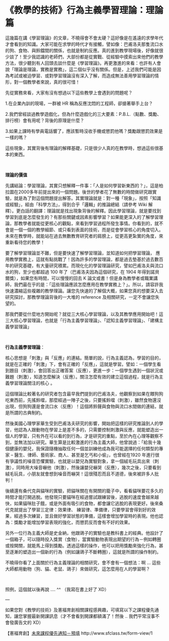 # 《教學的技術》行為主義學習理論：理論篇 

<p>這幾篇在講《學習理論》的文章，不曉得會不會太硬？這好像是在遙遠的求學年代才會看到的知識。大家可能在求學的時代才有接觸，譬如像：巴甫洛夫那隻流口水的狗、食物、與鈴鐺間的關係，也就是制約反應。真的進到教學現場後，好像就很少談了！至少我認識的老師們，大部份都是從實戰、從經驗中摸索出來他們的教學方法，很少聽到有人回頭去談什麼是《學習理論》。再更激進的來看：也許有人會說「理論是理論，實務是實務」，這二個似乎沒有關係。但是，上述我們可能是因為考試或被迫學習、或對學習理論沒有深入了解，而造成無法善用學習理論的情形，對一個教學者來說，真的很可惜！</p>
<p>先從實務來看，大家有沒有想過以下這些教學上會遇到的問題呢？</p>
<p>1.在企業內訓的現場，一群被 HR 稱為反應沈悶的工程師，卻搶著舉手上台？</p>
<p>2.我們曾經談過教學遊戲化，但為什麼遊戲化的三大要素：P.B.L.（點數、獎勵、排行榜）會有用呢？背後的原理是什麼？</p>
<p>3.如果上課時有學員電話響了，應該暫時沒收手機或懲罰他嗎？獎勵跟懲罰效果是一樣的嗎？</p>
<p>這些現象，其實背後有理論的解釋基礎，只是很少人真的在教學時，想過這些很基本的東西。</p>
<p> </p>
<p><strong>理論的價值</strong></p>
<p>先講結論：學習理論，其實只想解釋一件事：「人是如何學習新東西的？」，這是柏拉圖在2000多年前提出來的一個問題。後世的學者花了無數的時間做研究跟實驗，就是為了對這個問題提出解答。其實理論就是：對一種「現象」，按照「知識或經驗」，經由「科學方法」，得到合乎「邏輯」的推論總結（請參考 Wiki 解釋）。更白話的翻譯：理論就是找出現象背後的解釋。因此學習理論，就是要找到學習到底是怎麼發生的？有那些關鍵或因素影響學習？如果能更深入的了解學習理論，那教學者就能從更核心的觀點，來看到學習過程所發生事情。你看到的，就不會是一個一個的教學細節、或只看到表面的技術，而是從會學習核心的角度切入。未來在教學時，就能站在過去無數教育研究者的肩膀上，從更高更紮實的角度，來重新看待您的教學！</p>
<p>要了解學習理論並不難，但是要快速了解學習理論，並知道如何把學習理論， 應用教學實務上，這就有點挑戰了！因為許多的學習理論，都是過去墊基於過去數百年的研究基礎，有大量研究積累。而現化化的學習理論研究，譬如巴甫洛夫與流口水的狗，至少也都超過 100 年了（巴甫洛夫因為這個研究，在 1904 年得到諾貝爾獎），如果您有時間，可以慢慢的回去 K 論文或書！但是身為教學者或職業講師，我們最在乎的是：「這些理論應該怎麼應用在教學實務上？」。所以，請容許我快速濃縮這些複雜的教學理論。讓您先快速的了解個大概，如果您真的想要深入去研究探討，那教學理論背後的一大堆的 reference 及相關研究，一定不會讓您失望的。</p>
<p>那我們要從什麼地方開始呢？就從三大核心學習理論，以及其教學應用開始吧！這三大核心學習理論，也就是「行為主義學習理論」、「認知主義學習理論」、「建構主義學習理論」</p>
<p> </p>
<p><strong>行為主義學習理論</strong>：</p>
<p>核心思想是「刺激」與「反應」的連結。簡單的說，行為主義認為，學習的目的，就是在正確的「刺激」下，會有正確的「反應」，這就是學習。譬如：一個學生看到題目（刺激），會回答出正確答案（反應），更進一步：一個學生遇到一個狀況或難題（刺激），知道怎麼解決（反應）。關注怎麼有效的建立這個過程，就是行為主義學習理論關注的核心 。</p>
<p>這個理論比較著名的研究者包含最早我們提到的巴甫洛夫，他觀察到如果在餵狗狗吃東西前，先搖鈴噹，那麼經過一陣子之後，只要搖鈴噹（刺激），雖然食物還沒出現，但狗狗還是會流口水（反應）！這個將鈴聲與食物與流口水間做的連結，就是所謂的古典制約。</p>
<p>然後美國心理學家華生受到巴甫洛夫研究的影響，開始把這樣的研究推論到人的學習，他認為人跟動物在學習上是差不多的，只需要控制刺激與反應，就能塑造出一個人的學習，只有外在可以看的到行為，才是研究的重點，至於內在心理等觀察不到，並無法加以研究。華生算是比較激進的行為主義大師，他曾說過：「給我十幾個健康的嬰兒，我保證隨機抽取任何一個並訓練他成為我可能選擇的任何類型的專家 – 醫生、律師、藝術家、商人、甚至是乞丐和小偷」，也曾經在1920 年進行很有爭議性的噪音恐懼實驗，也就是以嬰兒為實驗對象，拿一個絨毛玩具出來（刺激），同時用大噪音嚇他（刺激），然後讓嬰兒嚇哭（反應），幾次之後，只要看到絨毛玩具，小朋友就會想到噪音而嚇哭！這很殘忍而且不道德，後來被許多人批判！</p>
<p>後續還有桑代克與貓咪的實驗，把貓咪關在有開關的籠子中，看看貓咪要花多久的時間才能打開逃脫。他發現只要貓咪在經過嘗試跟練習後，逃脫的速度會越來越快，如果貓咪肚子餓，或是外面有吸引的食物，都會讓它逃脫的表現更好。後來桑代克就提出了學習三定律：效果律、 練習律、準備律，只要學習會得到好的效果，經過多次練習，並且做好學習狀態的準備，這樣會增加學習時的表現。他也認為：獎勵才能增加學習表現的強化，而懲罰反而會有不好的效果。</p>
<p>另外一位行為主義大師是史金納，他跟鴿子的實驗也是教科書上的經典。他設計了一個箱子，可以隨時投入獎賞（食物），當實驗動物表現出期望的行為－例如轉圈或按開關，就能馬上得到獎勵。透過這樣的操作，他可以把用獎勵來強化行為，甚至逐漸的塑造出一個新的行為（例如讓鴿子不斷轉圈），這就是所謂的操作制約。</p>
<p>不曉得你看了上面關於行為主義理論的相關研究，會不會有一個想法：啊 … 這些大師都用動物（狗、貓、老鼠、鴿子）來做研究，這怎麼用在人的學習啊？</p>
<p> </p>
<p>照例，這個就以後再說 …. ^^ （我寫在書上好了 XD）</p>
<div class="post-wrapper-content">
<div class="section the_content has_content">
<div class="section_wrapper">
<div class="the_content_wrapper">
<p>—</p>
<p>如果您對《教學的技術》及憲福育創相關課程感興趣，可填寫以下之課程優先通知，讓您掌握最新開課訊息（才不會看到開課都額滿了！然後 .. 我們平常沒事不會發廣告文的 XD）</p>
<p>【憲福育創】<a href="http://www.sfclass.tw/form-view/1">未來課程優先通知－預填</a> http://www.sfclass.tw/form-view/1</p>
</div>
</div>
</div>
<div class="section section-post-footer">
<div class="section_wrapper clearfix">
<div class="column one post-pager"></div>
</div>
</div>
<div class="section section-post-about">
<div class="section_wrapper clearfix"></div>
</div>
</div>
<div class="section section-post-related">
<div class="section_wrapper clearfix">
<div class="section-related-adjustment "></div>
</div>
</div>